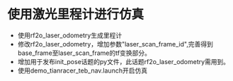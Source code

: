 # 使用激光里程计进行仿真
* 使用rf2o_laser_odometry生成里程计
* 修改rf2o_laser_odometry，增加参数"laser_scan_frame_id",完善得到base_frame至laser_scan_frame的tf变换部分。
* 增加用于发布init_pose话题的py文件，此话题rf2o_laser_odometry需用到。
* 使用demo_tianracer_teb_nav.launch开启仿真